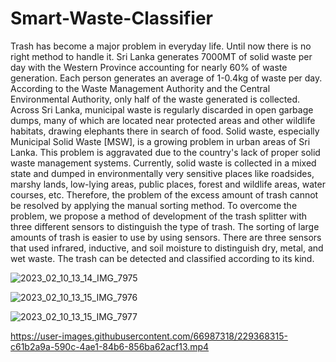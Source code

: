 # Smart-Waste-Classifier

Trash has become a major problem in everyday life. Until now there is no right method to handle it. Sri Lanka generates 7000MT of solid waste per day with the Western Province accounting for nearly 60% of waste generation.  Each person generates an average of 1-0.4kg of waste per day.  According to the Waste Management Authority and the Central Environmental Authority, only half of the waste generated is collected. Across Sri Lanka, municipal waste is regularly discarded in open garbage dumps, many of which are located near protected areas and other wildlife habitats, drawing elephants there in search of food. Solid waste, especially Municipal Solid Waste [MSW], is a growing problem in urban areas of Sri Lanka. This problem is aggravated due to the country's lack of proper solid waste management systems. Currently, solid waste is collected in a mixed state and dumped in environmentally very sensitive places like roadsides, marshy lands, low-lying areas, public places, forest and wildlife areas, water courses, etc. Therefore, the problem of the excess amount of trash cannot be resolved by applying the manual sorting method. To overcome the problem, we propose a method of development of the trash splitter with three different sensors to distinguish the type of trash. The sorting of large amounts of trash is easier to use by using sensors. There are three sensors that used infrared, inductive, and soil moisture to distinguish dry, metal, and wet waste. The trash can be detected and classified according to its kind.


![2023_02_10_13_14_IMG_7975](https://user-images.githubusercontent.com/66987318/229341442-963ee9d8-ccd7-48c1-b59b-a6ac792cdb21.JPG)

![2023_02_10_13_15_IMG_7976](https://user-images.githubusercontent.com/66987318/229367867-8749b9d4-8014-4e9a-9a26-700a05f95b81.JPG)

![2023_02_10_13_15_IMG_7977](https://user-images.githubusercontent.com/66987318/229367871-05d113da-2491-40a3-96f8-e42595ab8af8.JPG)



https://user-images.githubusercontent.com/66987318/229368315-c61b2a9a-590c-4ae1-84b6-856ba62acf13.mp4

